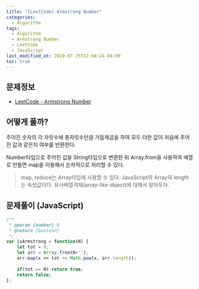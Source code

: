 ```yaml
---
title: "[LeetCode] Armstrong Number"
categories: 
  - Algorithm
tags:
  - Algorithm
  - Armstrong Number
  - LeetCode
  - JavaScript
last_modified_at: 2019-07-25T12:04:24-04:00
toc: true
---
```


문제정보
-
- [LeetCode - Armstrong Number](https://leetcode.com/problems/armstrong-number)


어떻게 풀까?
-
주어진 숫자의 각 자릿수에 총자릿수만큼 거듭제곱을 하여 모두 더한 값이 처음에 주어진 값과 같은지 여부를 반환한다.

Number타입으로 주어진 값을 String타입으로 변환한 뒤 Array.from을 사용하여 배열로 만들면 map을 이용해서 순차적으로 처리할 수 있다.

> map, reduce는 Array타입에 사용할 수 있다.
> JavaScript의 Array의 length는 속성값이다.
> 유사배열객체(array-like object)에 대해서 알아두자.


문제풀이 (JavaScript)
-
~~~javascript
/**
 * @param {number} N
 * @return {boolean}
 */
var isArmstrong = function(N) {
    let tot = 0;
    let arr = Array.from(N+'');
    arr.map(x => tot += Math.pow(x, arr.length));
    
    if(tot == N) return true;
    return false;
};
~~~